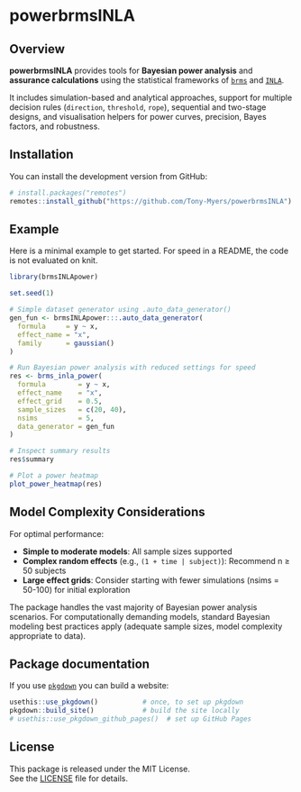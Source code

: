 
<!-- README.md is generated from README.Rmd. Please edit README.Rmd -->

# powerbrmsINLA

## Overview

**powerbrmsINLA** provides tools for **Bayesian power analysis** and
**assurance calculations** using the statistical frameworks of
[`brms`](https://cran.r-project.org/package=brms) and
[`INLA`](https://www.r-inla.org/).

It includes simulation-based and analytical approaches, support for
multiple decision rules (`direction`, `threshold`, `rope`), sequential
and two-stage designs, and visualisation helpers for power curves,
precision, Bayes factors, and robustness.


## Installation

You can install the development version from GitHub:

``` r
# install.packages("remotes")
remotes::install_github("https://github.com/Tony-Myers/powerbrmsINLA")
```

## Example

Here is a minimal example to get started. For speed in a README, the
code is not evaluated on knit.

``` r
library(brmsINLApower)

set.seed(1)

# Simple dataset generator using .auto_data_generator()
gen_fun <- brmsINLApower:::.auto_data_generator(
  formula     = y ~ x,
  effect_name = "x",
  family      = gaussian()
)

# Run Bayesian power analysis with reduced settings for speed
res <- brms_inla_power(
  formula        = y ~ x,
  effect_name    = "x",
  effect_grid    = 0.5,
  sample_sizes   = c(20, 40),
  nsims          = 5,
  data_generator = gen_fun
)

# Inspect summary results
res$summary

# Plot a power heatmap
plot_power_heatmap(res)
```

## Model Complexity Considerations

For optimal performance:

- **Simple to moderate models**: All sample sizes supported
- **Complex random effects** (e.g., `(1 + time | subject)`): Recommend n ≥ 50 subjects
- **Large effect grids**: Consider starting with fewer simulations (nsims = 50-100) for initial exploration

The package handles the vast majority of Bayesian power analysis scenarios. For computationally demanding models, standard Bayesian modeling best practices apply (adequate sample sizes, model complexity appropriate to data).

## Package documentation

If you use [`pkgdown`](https://pkgdown.r-lib.org/) you can build a
website:

``` r
usethis::use_pkgdown()           # once, to set up pkgdown
pkgdown::build_site()            # build the site locally
# usethis::use_pkgdown_github_pages()  # set up GitHub Pages
```

## License

This package is released under the MIT License.  
See the [LICENSE](LICENSE) file for details.
